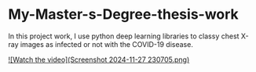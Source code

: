 # My-Master-s-Degree-thesis-work
In this project work, I use python deep learning libraries to classy chest X-ray images as infected or not with the COVID-19 disease. 

[![Watch the video](Screenshot 2024-11-27 230705.png)](https://drive.google.com/file/d/1D8LIhFPkP3mxYsUyC6KW9udGMqPRWA5E/view?usp=sharing)
